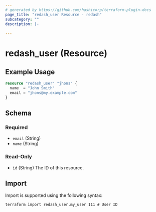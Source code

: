 ```yaml
---
# generated by https://github.com/hashicorp/terraform-plugin-docs
page_title: "redash_user Resource - redash"
subcategory: ""
description: |-
  
---
```


# redash_user (Resource)



## Example Usage

```terraform
resource "redash_user" "jhons" {
  name  = "John Smith"
  email = "jhons@my.example.com"
}
```

<!-- schema generated by tfplugindocs -->
## Schema

### Required

- `email` (String)
- `name` (String)

### Read-Only

- `id` (String) The ID of this resource.

## Import

Import is supported using the following syntax:

```shell
terraform import redash_user.my_user 111 # User ID
```
